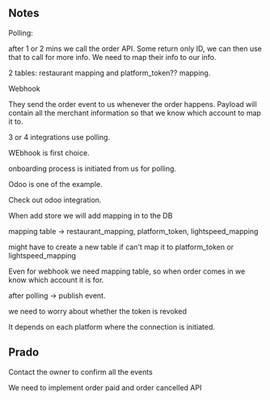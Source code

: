 ## Notes

Polling:

after 1 or 2 mins we call the order API. Some return only ID, we can then use that to call for more info. We need to map their info to our info.



2 tables: restaurant mapping and platform_token?? mapping. 


Webhook

They send the order event to us whenever the order happens. Payload will contain all the merchant information so that we know which account to map it to. 




3 or 4 integrations use polling. 

WEbhook is first choice.

onboarding process is initiated from us for polling. 

Odoo is one of the example.

Check out odoo integration.

When add store we will add mapping in to the DB

mapping table -> restaurant_mapping, platform_token, lightspeed_mapping

might have to create a new table if can't map it to platform_token or lightspeed_mapping 

Even for webhook we need mapping table, so when order comes in we know which account it is for. 

after polling -> publish event.

we need to worry about whether the token is revoked 

It depends on each platform where the connection is initiated. 


## Prado

Contact the owner to confirm all the events


We need to implement order paid and order cancelled API


